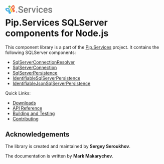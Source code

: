 # <img src="https://github.com/pip-services/pip-services/raw/master/design/Logo.png" alt="Pip.Services Logo" style="max-width:30%"> <br/> Pip.Services SQLServer components for Node.js

This component library is a part of the [Pip.Services](https://github.com/pip-services/pip-services) project.
It contains the following SQLServer components: 
 
 * [SqlServerConnectionResolver](https://pip-services3-node.github.io/pip-services3-sqlserver-node/classes/connect.sqlserverconnectionresolver.html)
 * [SqlServerConnection](https://pip-services3-node.github.io/pip-services3-sqlserver-node/classes/persistence.sqlserverconnection.html)
 * [SqlServerPersistence](https://pip-services3-node.github.io/pip-services3-sqlserver-node/classes/persistence.sqlserverpersistence.html)
 * [IdentifiableSqlServerPersistence](https://pip-services3-node.github.io/pip-services3-sqlserver-node/classes/persistence.identifiablesqlserverpersistence.html)
 * [IdentifiableJsonSqlServerPersistence](https://pip-services3-node.github.io/pip-services3-sqlserver-node/classes/persistence.identifiablejsonsqlserverpersistence.html)

Quick Links:

* [Downloads](https://github.com/pip-services3-node/pip-services3-sqlserver-node/blob/master/docs/Downloads.md)
* [API Reference](https://pip-services3-node.github.io/pip-services3-sqlserver-node/globals.html)
* [Building and Testing](https://github.com/pip-services3-node/pip-services3-sqlserver-node/blob/master/docs/Development.md)
* [Contributing](https://github.com/pip-services3-node/pip-services3-sqlserver-node/blob/master/docs/Development.md#contrib)

## Acknowledgements

The library is created and maintained by **Sergey Seroukhov**.

The documentation is written by **Mark Makarychev**.

